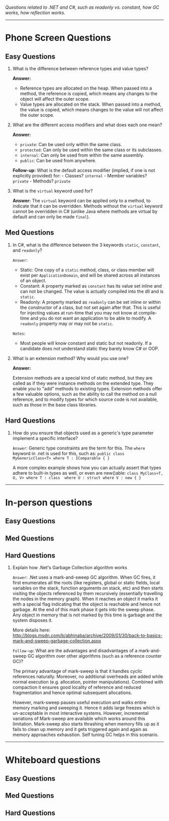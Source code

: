 *Questions related to .NET and C#, such as readonly vs. constant, how GC works, how reflection works.*

---

# Phone Screen Questions

## Easy Questions

1. What is the difference between reference types and value types?

    **Answer:**
    * Reference types are allocated on the heap. When passed into a method, the reference is copied, which means any changes to the object will affect the outer scope.
    * Value types are allocated on the stack. When passed into a method, the value is copied, which means changes to the value will not affect the outer scope.

2. What are the different access modifiers and what does each one mean?

    **Answer:**
    * `private`: Can be used only within the same class.
    * `protected`: Can only be used within the same class or its subclasses.
    * `internal`: Can only be used from within the same assembly.
    * `public`: Can be used from anywhere.

    **Follow-up:** What is the default access modifier (implied, if one is not explicitly provided) for:
       - Classes? `internal`
       - Member variables? `private`
       - Methods? `private`

3. What is the `virtual` keyword used for?

    **Answer:** The `virtual` keyword can be applied only to a method, to indicate that it can be overridden. Methods without the `virtual` keyword cannot be overridden in C# (unlike Java where methods are virtual by default and can only be made `final`).

## Med Questions

1. In C#, what is the difference between the 3 keywords `static`, `constant`, and `readonly`?

    `Answer`:
    * Static: One copy of a `static` method, class, or class member will exist per `ApplicationDomain`, and will be shared across all instances of an object.
    * Constant: A property marked as `constant` has its value set inline and can not be changed.  The value is actually compiled into the dll and is `static`.
    * Readonly: A property marked as `readonly` can be set inline or within the constructor of a class, but not set again after that.  This is useful for injecting values at run-time that you may not know at compile-time and you do not want an application to be able to modify.  A `readonly` property may or may not be `static`.

    `Notes`:
    * Most people will know constant and static but not readonly.  If a candidate does not understand static they barely know C# or OOP.

2. What is an extension method? Why would you use one?

    **Answer:** 

    Extension methods are a special kind of static method, but they are called as if they were instance methods on the extended type. They enable you to "add" methods to existing types. Extension methods offer a few valuable options, such as the ability to call the method on a null reference, and to modify types for which source code is not available, such as those in the base class libraries.

## Hard Questions

1. How do you ensure that objects used as a generic's type parameter implement a specific interface?

    `Answer`: Generic type constraints are the term for this.  The `where` keyword in .net is used for this, such as: `public class MyGenericClass<T> where T : IComparable { }`

    A more complex example shows how you can actually assert that types adhere to built-in types as well, or even are new()able:
`class MyClass<T, U, V>
    where T : class 
    where U : struct
    where V : new
{ }`

---

# In-person questions

## Easy Questions

## Med Questions

## Hard Questions

1. Explain how .Net's Garbage Collection algorithm works

    `Answer`: .Net uses a mark-and-sweep GC algorithm.  When GC fires, it first enumerates all the roots (like registers, global or static fields, local variables on the stack, function arguments on stack, etc) and then starts visiting the objects referenced by them recursively (essentially travelling the nodes in the memory graph). When it reaches an object it marks it with a special flag indicating that the object is reachable and hence not garbage. At the end of this mark phase it gets into the sweep phase. Any object in memory that is not marked by this time is garbage and the system disposes it.

    More details here: http://blogs.msdn.com/b/abhinaba/archive/2009/01/30/back-to-basics-mark-and-sweep-garbage-collection.aspx

    `Follow-up`: What are the advantages and disadvantages of a mark-and-sweep GC algorithm over other algorithms (such as a reference counter GC)?

    The primary advantage of mark-sweep is that it handles cyclic references naturally. Moreover, no additional overheads are added while normal execution (e.g. allocation, pointer manipulations). Combined with compaction it ensures good locality of reference and reduced fragmentation and hence optimal subsequent allocations.

    However, mark-sweep pauses useful execution and walks entire memory marking and sweeping it. Hence it adds large freezes which is un-acceptable in most interactive systems. However, incremental variations of Mark-sweep are available which works around this limitation. Mark-sweep also starts thrashing when memory fills up as it fails to clean up memory and it gets triggered again and again as memory approaches exhaustion. Self tuning GC helps in this scenario.

---

# Whiteboard questions

## Easy Questions

## Med Questions

## Hard Questions